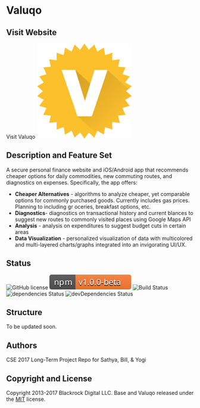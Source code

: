 # Valuqo

## Visit Website

Visit Valuqo [![Valuqo](vqlogo.png)](http://snme.github.io)

## Description and Feature Set

A secure personal finance website and iOS/Android app that recommends cheaper options for daily commodities, new commuting routes, and diagnostics on expenses.
Specifically, the app offers:
- **Cheaper Alternatives** - algorithms to analyze cheaper, yet comparable options for commonly purchased goods. Currently includes gas prices. Planning to including gr oceries, breakfast options, etc.
- **Diagnostics**- diagnostics on transactional history and current blances to suggest new routes to commonly visited places using Google Maps API
- **Analysis** - analysis on expenditures to suggest budget cuts in certain areas
- **Data Visualization** - personalized visualization of data with multicolored and multi-layered charts/graphs integrated into an invigorating UI/UX. 

## Status
![GitHub license](https://img.shields.io/badge/license-MIT-blue.svg)
![npm version](vqobeta.svg)
![Build Status](https://travis-ci.org/BlackrockDigital/startbootstrap-sb-admin.svg?branch=master)
![dependencies Status](https://david-dm.org/BlackrockDigital/startbootstrap-sb-admin/status.svg)
![devDependencies Status](https://david-dm.org/BlackrockDigital/startbootstrap-sb-admin/dev-status.svg)

## Structure

To be updated soon.

## Authors

CSE 2017 Long-Term Project Repo for Sathya, Bill, & Yogi

## Copyright and License

Copyright 2013-2017 Blackrock Digital LLC. Base and Valuqo released under the [MIT](https://github.com/BlackrockDigital/startbootstrap-sb-admin/blob/gh-pages/LICENSE) license.

